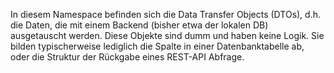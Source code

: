 ﻿In diesem Namespace befinden sich die Data Transfer Objects (DTOs), d.h.
die Daten, die mit einem Backend (bisher etwa der lokalen DB) ausgetauscht
werden. Diese Objekte sind dumm und haben keine Logik. Sie bilden typischerweise
lediglich die Spalte in einer Datenbanktabelle ab, oder die Struktur der Rückgabe
eines REST-API Abfrage.
